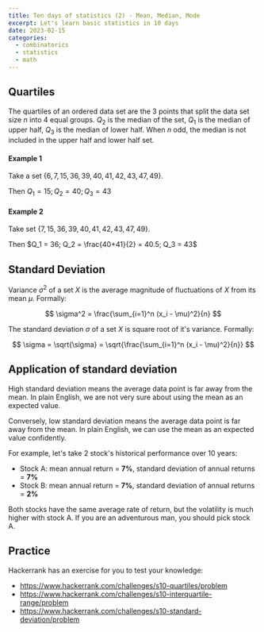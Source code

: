 ```yaml
---
title: Ten days of statistics (2) - Mean, Median, Mode
excerpt: Let's learn basic statistics in 10 days
date: 2023-02-15
categories:
  - combinatorics
  - statistics
  - math
---
```


## Quartiles

The quartiles of an ordered data set are the
$3$ points that split the data set size $n$ into $4$ equal groups. $Q_2$ is the median of the set,
$Q_1$ is the median of upper half, $Q_3$ is the median of lower half. When $n$ odd, the median is not
included in the upper half and lower half set.

#### Example 1

Take a set $\{6, 7, 15, 36, 39, 40, 41, 42, 43, 47, 49\}$.

Then $Q_1 = 15; Q_2 = 40; Q_3 = 43$

#### Example 2

Take set $\{7, 15, 36, 39, 40, 41, 42, 43, 47, 49\}$.

Then $Q_1 = 36; Q_2 = \frac{40+41}{2} = 40.5; Q_3 = 43$

## Standard Deviation

Variance $\sigma^2$ of a set $X$ is the average magnitude of fluctuations of $X$ from its mean $\mu$.
Formally:

$$
\sigma^2 = \frac{\sum_{i=1}^n (x_i - \mu)^2}{n}
$$

The standard deviation $\sigma$ of a set $X$ is square root of it's variance. Formally:

$$
\sigma = \sqrt{\sigma} = \sqrt{\frac{\sum_{i=1}^n (x_i - \mu)^2}{n}}
$$

## Application of standard deviation

High standard deviation means the average data point is far away from the mean.
In plain English, we are not very sure about using the mean as an expected value.

Conversely, low standard deviation means the average data point is far away from the mean.
In plain English, we can use the mean as an expected value confidently.

For example, let's take 2 stock's historical performance over 10 years:

- Stock A: mean annual return = **7%**, standard deviation of annual returns = **7%**
- Stock B: mean annual return = **7%**, standard deviation of annual returns = **2%**

Both stocks have the same average rate of return, but the volatility is much higher with stock A.
If you are an adventurous man, you should pick stock A.

## Practice

Hackerrank has an exercise for you to test your knowledge:

- https://www.hackerrank.com/challenges/s10-quartiles/problem
- https://www.hackerrank.com/challenges/s10-interquartile-range/problem
- https://www.hackerrank.com/challenges/s10-standard-deviation/problem
